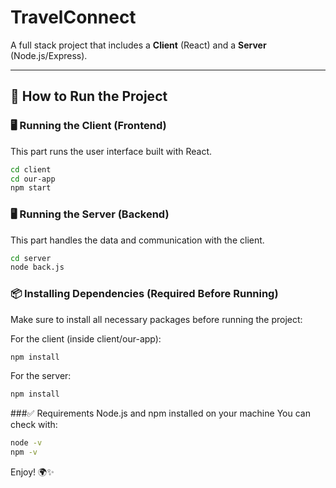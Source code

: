 # TravelConnect

A full stack project that includes a **Client** (React) and a **Server** (Node.js/Express).

---

## 🚀 How to Run the Project

### 🖥️ Running the Client (Frontend)

This part runs the user interface built with React.

```bash
cd client
cd our-app
npm start
```
### 🖥️ Running the Server (Backend)
This part handles the data and communication with the client.

```bash
cd server
node back.js
```
### 📦 Installing Dependencies (Required Before Running)
Make sure to install all necessary packages before running the project:

For the client (inside client/our-app):

```bash
npm install
```
For the server:

```bash
npm install
```
###✅ Requirements
Node.js and npm installed on your machine
You can check with:

```bash
node -v
npm -v
```
Enjoy! 🌍✨

